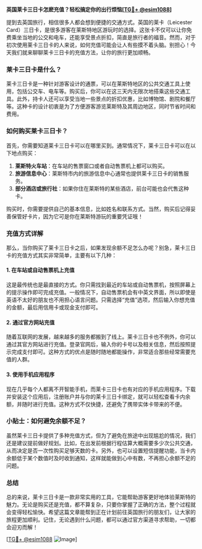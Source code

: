 **英国莱卡三日卡怎麽充值？轻松搞定你的出行烦恼[[TG💪+ @esim1088](https://t.me/s/esim1088)]**

提到去英国旅行，相信很多人都会想到便捷的交通方式。英国的莱卡（Leicester Card）三日卡，是很多游客在莱斯特地区游玩时的选择。这张卡不仅可以让你免费乘坐当地的公交和电车，还能享受景点折扣，简直是旅行者的福音。然而，对于初次使用莱卡三日卡的人来说，如何充值可能会让人有些摸不着头脑。别担心！今天我们就来聊聊莱卡三日卡的充值方法，让你的旅行更加顺畅。

### 莱卡三日卡是什么？

莱卡三日卡是一种针对游客设计的通票，可以在莱斯特地区的公共交通工具上使用，包括公交车、电车等。购买后，你可以在这三天内无限次地搭乘这些交通工具。此外，持卡人还可以享受当地一些景点的折扣优惠，比如博物馆、剧院和餐厅等。这种卡的设计初衷是为了方便游客游览莱斯特及其周边地区，同时节省时间和费用。

### 如何购买莱卡三日卡？

首先，你需要知道莱卡三日卡可以在哪里买到。通常情况下，莱卡三日卡可以在以下地点购买：

1. **莱斯特火车站**：在车站的售票窗口或者自动售票机上都可以购买。
2. **旅游信息中心**：莱斯特市内的旅游信息中心通常也提供莱卡三日卡的销售服务。
3. **部分酒店或旅行社**：如果你住在莱斯特的某些酒店，前台可能也会代售这种卡。

购买时，你需要提供自己的基本信息，比如姓名和联系方式。当然，购买后记得妥善保管好卡片，因为它可是你在莱斯特游玩的重要凭证哦！

### 充值方式详解

那么，当你购买了莱卡三日卡之后，如果发现余额不足怎么办呢？别急，莱卡三日卡的充值方式其实非常简单，主要有以下几种：

#### 1. 在车站或自动售票机上充值

这是最传统也是最直接的方式。你只需找到最近的车站或自动售票机，按照屏幕上的提示操作即可完成充值。一般情况下，自动售票机会有中英文界面，所以即使是英语不太好的朋友也不用担心语言问题。只需选择“充值”选项，然后输入你想充值的金额，最后用信用卡或现金支付即可。

#### 2. 通过官方网站充值

随着互联网的发展，越来越多的服务都搬到了线上。莱卡三日卡也不例外，你可以通过其官方网站进行充值。登录官网后，输入你的卡号以及相关信息，然后按照提示完成支付即可。这种方式的优点是随时随地都能操作，非常适合那些经常需要充值的人群。

#### 3. 使用手机应用程序

现在几乎每个人都离不开智能手机，而莱卡三日卡也有对应的手机应用程序。下载并安装这个应用后，注册账户并与你的莱卡三日卡绑定，就可以轻松查看卡内余额，并随时进行充值。这种方式不仅快捷，还避免了携带实体卡带来的不便。

### 小贴士：如何避免余额不足？

虽然莱卡三日卡提供了多种充值方式，但为了避免在旅途中出现尴尬的情况，我们还是建议提前做好规划。比如，在出发前根据行程估算大概需要多少次公共交通，从而决定是否一次性购买足够天数的卡。另外，也可以设置短信提醒功能，当卡内余额低于某个数值时及时收到通知，这样就能做到心中有数，不再担心余额不足的问题。

### 总结

总的来说，莱卡三日卡是一款非常实用的工具，它能帮助游客更好地体验莱斯特的魅力。无论是购买还是充值，都不算复杂，只要你掌握了正确的方法，整个过程就会变得轻松愉快。希望这篇文章能帮到正在计划前往英国旅行的朋友们，让大家的旅程更加顺利。记住，无论遇到什么问题，都可以通过官方渠道寻求帮助，一切都会迎刃而解！

[[TG💪+ @esim1088](https://t.me/s/esim1088) ![Image](https://i.postimg.cc/4NQfJmqS/Snipaste-2025-05-13-00-14-12.png)]